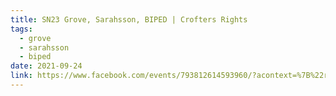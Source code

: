 ```yaml
---
title: SN23 Grove, Sarahsson, BIPED | Crofters Rights
tags:
  - grove
  - sarahsson
  - biped
date: 2021-09-24
link: https://www.facebook.com/events/793812614593960/?acontext=%7B%22ref%22%3A%2252%22%2C%22action_history%22%3A%22[%7B%5C%22surface%5C%22%3A%5C%22share_link%5C%22%2C%5C%22mechanism%5C%22%3A%5C%22share_link%5C%22%2C%5C%22extra_data%5C%22%3A%7B%5C%22invite_link_id%5C%22%3A1786528128182880%7D%7D]%22%7D
---
```

